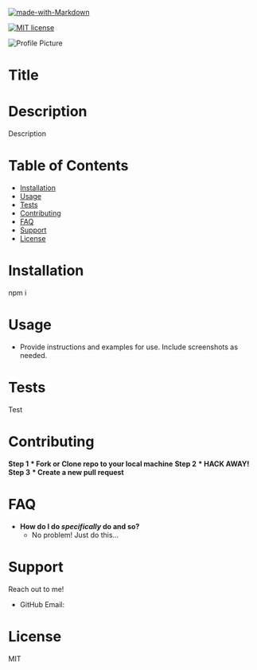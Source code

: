 <p><a href="http://commonmark.org"><img src="https://img.shields.io/badge/Made%20with-Markdown-1f425f.svg" alt="made-with-Markdown"></a></p>
<p><a href="https://lbesson.mit-license.org/"><img src="https://img.shields.io/badge/License-MIT-blue.svg" alt="MIT license"></a></p>

<p><img src="https://avatars1.githubusercontent.com/u/59855054?v=4?s=200" alt="Profile Picture"></p>

<h1>Title</h1>

<h1>Description</h1>

Description
<h1>Table of Contents</h1>

<ul>
<li><a href="#installation">Installation</a></li>
<li><a href="#usage">Usage</a></li>
<li><a href="#tests">Tests</a></li>
<li><a href="#contributing">Contributing</a></li>
<li><a href="#FAQ">FAQ</a></li>
<li><a href="#support">Support</a></li>
<li><a href="#license">License</a></li>
</ul>

<h1>Installation</h1>

npm i
<h1>Usage</h1>

* Provide instructions and examples for use. Include screenshots as needed.
<h1>Tests</h1>

Test
<h1>Contributing</h1>

<p><strong>Step 1</strong>
<strong>* Fork or Clone repo to your local machine</strong>
<strong>Step 2</strong>
<strong>* HACK AWAY!</strong>
<strong>Step 3</strong>
<strong>* Create a new pull request</strong></p>

<h1>FAQ</h1>

<ul>
<li><strong>How do I do <em>specifically</em> do and so?</strong>
<ul>
<li>No problem! Just do this...</li>
</ul>
</li>
</ul>

<h1>Support</h1>

Reach out to me! 
<ul>
<li>GitHub Email:</li>
</ul>

<h1>License</h1>

MIT
